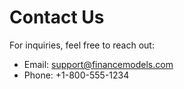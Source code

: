 # Contact Us

For inquiries, feel free to reach out:

- Email: support@financemodels.com
- Phone: +1-800-555-1234
